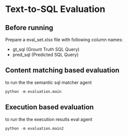 # Text-to-SQL Evaluation

## Before running
Prepare a eval_set.xlsx file with following column names:
- gt_sql (Grount Truth SQL Query)
- pred_sql (Predicted SQL Query)

## Content matching based evaluation
to run the the semantic sql matcher agent 
```python
python -m evaluation.main
```

## Execution based evaluation
to run the the execution results eval agent
```python
python -m evaluation.main2
```